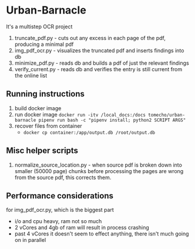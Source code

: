 # Urban-Barnacle
It's a multistep OCR project 

1. truncate_pdf.py - cuts out any excess in each page of the pdf, producing a minimal pdf
2. img_pdf_ocr.py - visualizes the truncated pdf and inserts findings into db
3. minimize_pdf.py - reads db and builds a pdf of just the relevant findings
4. verify_current.py - reads db and verifies the entry is still current from the online list

## Running instructions 
1. build docker image
2. run docker image `docker run -itv /local_docs:/docs tomecho/urban-barnacle pipenv run bash -c "pipenv install; python2 SCRIPT ARGS"`
3. recover files from container 
    * `docker cp container:/app/output.db /root/output.db`

## Misc helper scripts
1. normalize_source_location.py - when source pdf is broken down into smaller (50000 page) chunks before processing the pages are wrong from the source pdf, this corrects them.

## Performance considerations
for img_pdf_ocr.py, which is the biggest part

* i/o and cpu heavy, ram not so much
* 2 vCores and 4gb of ram will result in process crashing
* past 4 vCores it doesn't seem to effect anything, there isn't much going on in parallel